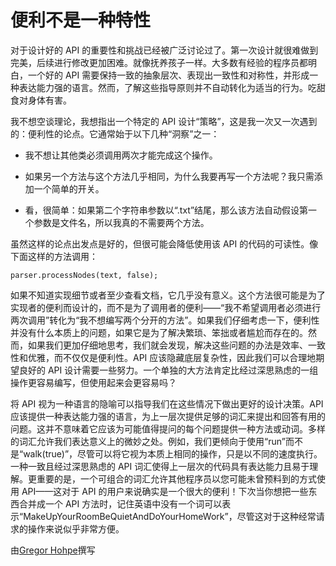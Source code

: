 # 便利不是一种特性

对于设计好的 API 的重要性和挑战已经被广泛讨论过了。第一次设计就很难做到完美，后续进行修改更加困难。就像抚养孩子一样。大多数有经验的程序员都明白，一个好的 API 需要保持一致的抽象层次、表现出一致性和对称性，并形成一种表达能力强的语言。然而，了解这些指导原则并不自动转化为适当的行为。吃甜食对身体有害。

我不想空谈理论，我想指出一个特定的 API 设计“策略”，这是我一次又一次遇到的：便利性的论点。它通常始于以下几种“洞察”之一：

- 我不想让其他类必须调用两次才能完成这个操作。

- 如果另一个方法与这个方法几乎相同，为什么我要再写一个方法呢？我只需添加一个简单的开关。

- 看，很简单：如果第二个字符串参数以“.txt”结尾，那么该方法自动假设第一个参数是文件名，所以我真的不需要两个方法。

虽然这样的论点出发点是好的，但很可能会降低使用该 API 的代码的可读性。像下面这样的方法调用：

```
parser.processNodes(text, false);
```

如果不知道实现细节或者至少查看文档，它几乎没有意义。这个方法很可能是为了实现者的便利而设计的，而不是为了调用者的便利——“我不希望调用者必须进行两次调用”转化为“我不想编写两个分开的方法”。如果我们仔细考虑一下，便利性并没有什么本质上的问题，如果它是为了解决繁琐、笨拙或者尴尬而存在的。然而，如果我们更加仔细地思考，我们就会发现，解决这些问题的办法是效率、一致性和优雅，而不仅仅是便利性。API 应该隐藏底层复杂性，因此我们可以合理地期望良好的 API 设计需要一些努力。一个单独的大方法肯定比经过深思熟虑的一组操作更容易编写，但使用起来会更容易吗？

将 API 视为一种语言的隐喻可以指导我们在这些情况下做出更好的设计决策。API 应该提供一种表达能力强的语言，为上一层次提供足够的词汇来提出和回答有用的问题。这并不意味着它应该为可能值得提问的每个问题提供一种方法或动词。多样的词汇允许我们表达意义上的微妙之处。例如，我们更倾向于使用“run”而不是“walk(true)”，尽管可以将它视为本质上相同的操作，只是以不同的速度执行。一种一致且经过深思熟虑的 API 词汇使得上一层次的代码具有表达能力且易于理解。更重要的是，一个可组合的词汇允许其他程序员以您可能未曾预料到的方式使用 API——这对于 API 的用户来说确实是一个很大的便利！下次当你想把一些东西合并成一个 API 方法时，记住英语中没有一个词可以表示“MakeUpYourRoomBeQuietAndDoYourHomeWork”，尽管这对于这种经常请求的操作来说似乎非常方便。

由[Gregor Hohpe](http://programmer.97things.oreilly.com/wiki/index.php/Gregor_Hohpe)撰写
